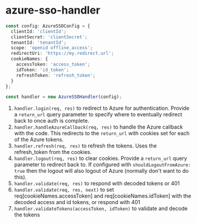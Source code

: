 # azure-sso-handler

``` ts
const config: AzureSSOConfig = {
  clientId: 'clientId';
  clientSecret: 'clientSecret';
  tenantId: 'tenantId';
  scope: 'openid offline_access';
  redirectUri: 'https://my.redirect.url';
  cookieNames: {
    accessToken: 'access_token';
    idToken: 'id_token';
    refreshToken: 'refresh_token';
  }
};

const handler = new AzureSSOHandler(config);
```

1. `handler.login(req, res)` to redirect to Azure for authentication. Provide a `return_url` query parameter to specify where to eventually redirect back to once auth is complete.
1. `handler.handleAzureCallback(req, res)` to handle the Azure callback with the code. This redirects to the `return_url` with cookies set for each of the Azure tokens.
1. `handler.refresh(req, res)` to refresh the tokens. Uses the refresh_token from the cookies.
1. `handler.logout(req, res)` to clear cookies. Provide a `return_url` query parameter to redirect back to. If configured with `shouldLogoutFromAzure: true` then the logout will also logout of Azure (normally don't want to do this).
1. `handler.validate(req, res)` to respond with decoded tokens or 401
1. `handler.validate(req, res, next)` to set req[cookieNames.accessToken] and req[cookieNames.idToken] with the decoded access and id tokens, or respond with 401
1. `handler.validateTokens(accessToken, idToken)` to validate and decode the tokens